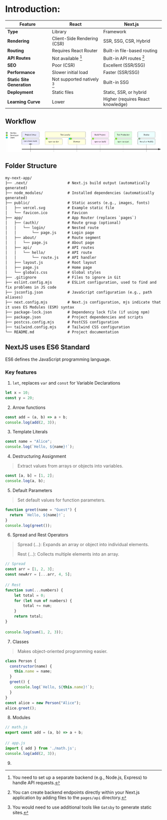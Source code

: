 # Introduction:
| Feature                  | React                       | Next.js                         |
|--------------------------|-----------------------------|---------------------------------|
| **Type**                 | Library                     | Framework                       |
| **Rendering**            | Client-Side Rendering (CSR) | SSR, SSG, CSR, Hybrid           |
| **Routing**              | Requires React Router       | Built-in file-based routing     |
| **API Routes**           | Not available [^1]          | Built-in API routes [^2]        |
| **SEO**                  | Poor (CSR)                  | Excellent (SSR/SSG)             |
| **Performance**          | Slower initial load         | Faster (SSR/SSG)                |
| **Static Site Generation**| Not supported natively [^3] | Built-in SSG                    |
| **Deployment**           | Static files                | Static, SSR, or hybrid          |
| **Learning Curve**       | Lower                       | Higher (requires React knowledge) |

[^1]: You need to set up a separate backend (e.g., Node.js, Express) to handle API requests.
[^2]: You can create backend endpoints directly within your Next.js application by adding files to the `pages/api` directory.
[^3]: You would need to use additional tools like `Gatsby` to generate static sites.

## Workflow

![Workflow](./images/img.png)

## Folder Structure
```
my-next-app/
├── .next/                  # Next.js build output (automatically generated)
├── node_modules/           # Installed dependencies (automatically generated)
├── public/                 # Static assets (e.g., images, fonts)
│   ├── vercel.svg          # Example static file
│   └── favicon.ico         # Favicon
├── app/                    # App Router (replaces `pages`)
│   ├── (auth)/             # Route group (optional)
│   │   └── login/          # Nested route
│   │       └── page.js     # Login page
│   ├── about/              # Route segment
│   │   └── page.js         # About page
│   ├── api/                # API routes
│   │   └── hello/          # API route
│   │       └── route.js    # API handler
│   ├── layout.js           # Root layout
│   ├── page.js             # Home page
│   └── globals.css         # Global styles
├── .gitignore              # Files to ignore in Git
├── eslint.config.mjs       # ESLint configuration, used to find and fix problems in JS code
├── jsconfig.json           # JavaScript configuration (e.g., path aliases)
├── next.config.mjs         # Next.js configuration, mjs indicate that it uses ES Modules (ESM) syntax
├── package-lock.json       # Dependency lock file (if using npm)
├── package.json            # Project dependencies and scripts
├── postcss.config.mjs      # PostCSS configuration
├── tailwind.config.mjs     # Tailwind CSS configuration
└── README.md               # Project documentation

```

## NextJS uses ES6 Standard
ES6 defines the JavaScript programming language.

### Key features
1. `let`, replaces `var` and `const` for Variable Declarations
```javascript
let x = 10;
const y = 20; 
```
2. Arrow functions
```javascript
const add = (a, b) => a + b;
console.log(add(2, 3)); 
```
3. Template Literals
```javascript
const name = "Alice";
console.log(`Hello, ${name}!`); 
```
4. Destructuring Assignment
> Extract values from arrays or objects into variables.
```javascript
const [a, b] = [1, 2];
console.log(a, b);
```

5.  Default Parameters
> Set default values for function parameters.
```javascript
function greet(name = "Guest") {
  return `Hello, ${name}!`;
}
console.log(greet());
```
6. Spread and Rest Operators
> Spread (...): Expands an array or object into individual elements.
> 
> Rest (...): Collects multiple elements into an array.
```javascript
// Spread
const arr = [1, 2, 3];
const newArr = [...arr, 4, 5];

// Rest
function sum(...numbers) {
    let total = 0;
    for (let num of numbers) {
        total += num;
    }
    return total;
}

console.log(sum(1, 2, 3));
```
7. Classes
> Makes object-oriented programming easier.
```javascript
class Person {
  constructor(name) {
    this.name = name;
  }
  greet() {
    console.log(`Hello, ${this.name}!`);
  }
}
const alice = new Person("Alice");
alice.greet();
```
8. Modules
```javascript
// math.js
export const add = (a, b) => a + b;

// app.js
import { add } from './math.js';
console.log(add(2, 3));
```
9. 
